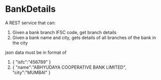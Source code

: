 # BankDetails
A REST service that can:
1. Given a bank branch IFSC code, get branch details
2. Given a bank name and city, gets details of all branches of the bank in the city

json data must be in format of 
1.  {
        "isfc":"456789"
    }
2.  {
        "name":"ABHYUDAYA COOPERATIVE BANK LIMITED",
        "city":"MUMBAI"
    }
